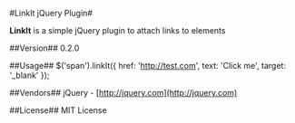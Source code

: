 #LinkIt jQuery Plugin#

**LinkIt** is a simple jQuery plugin to attach links to elements

##Version##
0.2.0

##Usage##
    $('span').linkIt({
      href: 'http://test.com',
      text: 'Click me',
      target: '_blank'
    });

##Vendors##
jQuery - [http://jquery.com](http://jquery.com)

##License##
MIT License
